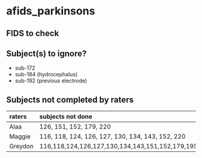 # afids_parkinsons

## FIDS to check

## Subject(s) to ignore?

- sub-172
- sub-184 (hydrocephalus)
- sub-192 (previous electrode)

## Subjects not completed by raters

| raters    | subjects not done |
|:----------|:------------------|
| Alaa      | 126, 151, 152, 179, 220   |
| Maggie    | 116, 118, 124, 126, 127, 130, 134, 143, 152, 220  |
| Greydon   | 116,118,124,126,127,130,134,143,151,152,179,195,196,220   |
